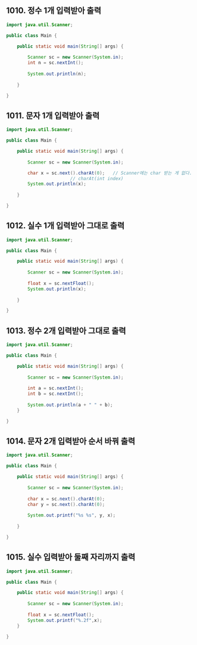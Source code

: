 
## 1010. 정수 1개 입력받아 출력

```java
import java.util.Scanner;

public class Main {

	public static void main(String[] args) {
		
		Scanner sc = new Scanner(System.in);
		int n = sc.nextInt();
		
		System.out.println(n);
		
	}

}
```

## 1011. 문자 1개 입력받아 출력

```java
import java.util.Scanner;

public class Main {

	public static void main(String[] args) {
		
		Scanner sc = new Scanner(System.in);

		char x = sc.next().charAt(0);	// Scanner에는 char 받는 게 없다.
						// charAt(int index)
		System.out.println(x);
		
	}

}
```

## 1012. 실수 1개 입력받아 그대로 출력

```java
import java.util.Scanner;

public class Main {

	public static void main(String[] args) {
		
		Scanner sc = new Scanner(System.in);
		
		float x = sc.nextFloat();
		System.out.println(x);
		
	}

}
```

## 1013. 정수 2개 입력받아 그대로 출력
```java
import java.util.Scanner;

public class Main {

	public static void main(String[] args) {
		
		Scanner sc = new Scanner(System.in);
		
		int a = sc.nextInt();
		int b = sc.nextInt();
		
		System.out.println(a + " " + b);
	}

}
```

## 1014. 문자 2개 입력받아 순서 바꿔 출력
```java
import java.util.Scanner;

public class Main {

	public static void main(String[] args) {
		
		Scanner sc = new Scanner(System.in);
		
		char x = sc.next().charAt(0);
		char y = sc.next().charAt(0);
		
		System.out.printf("%s %s", y, x);
		
	}

}
```

## 1015. 실수 입력받아 둘째 자리까지 출력

```java
import java.util.Scanner;

public class Main {

	public static void main(String[] args) {
		
		Scanner sc = new Scanner(System.in);
		
		float x = sc.nextFloat();
		System.out.printf("%.2f",x);
	}

}
```
